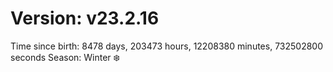 # Version: v23.2.16
Time since birth: 8478 days, 203473 hours, 12208380 minutes, 732502800 seconds
Season: Winter ❄️
